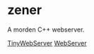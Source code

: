 # zener

A morden C++ webserver.

[TinyWebServer](https://github.com/qinguoyi/TinyWebServer)
[WebServer](https://github.com/markparticle/WebServer)
